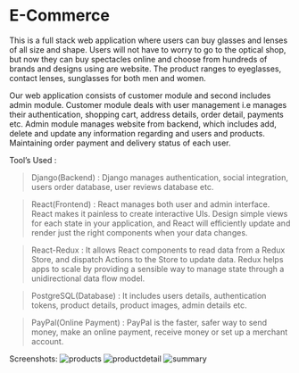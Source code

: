 # E-Commerce
This is a full stack web application where users can buy glasses and lenses of all size and shape. Users will not have to worry to go to the optical shop, but now they can buy spectacles online and choose from hundreds of brands and designs using are website. The product ranges to eyeglasses, contact lenses, sunglasses for both men and women.

Our web application consists of customer module and second includes admin module. Customer module deals with user management i.e manages their authentication, shopping cart, address details, order detail, payments etc. Admin module manages  website from backend, which includes add, delete and update any information regarding and users and products. Maintaining order payment and delivery status of each user.

Tool’s Used : 
> Django(Backend) : Django manages authentication, social integration, users order database, user reviews database etc.

> React(Frontend) : React manages both user and admin interface. React makes it painless to create interactive UIs. Design simple views for each state in your application, and React will efficiently update and render just the right components when your data changes.

> React-Redux : It allows React components to read data from a Redux Store, and dispatch Actions to the Store to update data. Redux helps apps to scale by providing a sensible way to manage state through a unidirectional data flow model. 

> PostgreSQL(Database) : It includes users details, authentication tokens, product details, product images, admin details etc. 

> PayPal(Online Payment) : PayPal is the faster, safer way to send money, make an online payment, receive money or set up a merchant account.




Screenshots: 
![products](https://user-images.githubusercontent.com/69479320/179062039-cd0cb450-dab5-44f9-94cb-835bdd9d5383.png)
![productdetail](https://user-images.githubusercontent.com/69479320/179062060-d5a78537-eabc-47ca-be1f-a7c20eed98e4.png)
![summary](https://user-images.githubusercontent.com/69479320/179062081-09f8ce24-0b82-4b85-ac8d-af45dac49aef.png)

